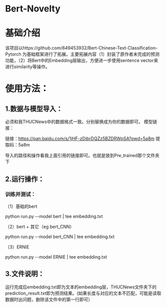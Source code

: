 # Bert-Novelty

# 基础介绍
该项目以https://github.com/649453932/Bert-Chinese-Text-Classification-Pytorch 为基础框架进行了拓展。主要拓展内容（1）封装了原作者未完成的预测功能，（2）将Bert中的Embedding层输出，方便进一步使用sentence vector来进行similarity等操作。

# 使用方法：
## 1.数据与模型导入：
必须和我THUCNews中的数据格式一致。分别替换成为你的数据即可。
模型链接：

链接：https://pan.baidu.com/s/1jHF-zDibrDQZz5BZDRWpSA?pwd=5a8m 
提取码：5a8m 

导入的路径和操作看我上面引用的链接即可。也就是放到Pre_trained那个文件夹下
## 2.运行操作：
### 训练并测试：
（1）基础的bert


python run.py --model bert | tee embedding.txt


（2）bert + 其它（eg bert_CNN）


python run.py --model bert_CNN | tee embedding.txt


（3）ERNIE


python run.py --model ERNIE | tee embedding.txt

## 3.文件说明：
运行完成后embedding.txt即为文本的embedding层，THUCNews文件夹下的prediction_result.txt即为预测结果。(如果长度与对应的文本不匹配，可能是读取数据时出问题，删除该文件中的第一行即可）
